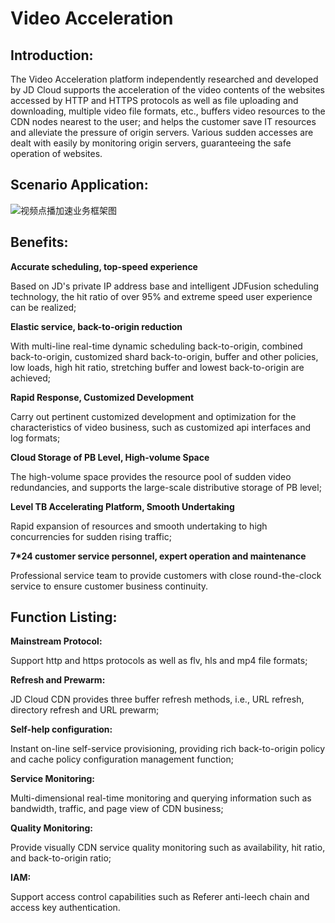# Video Acceleration
## Introduction:
The Video Acceleration platform independently researched and developed by JD Cloud supports the acceleration of the video contents of the websites accessed by HTTP and HTTPS protocols as well as file uploading and downloading, multiple video file formats, etc., buffers video resources to the CDN nodes nearest to the user; and helps the customer save IT resources and alleviate the pressure of origin servers. Various sudden accesses are dealt with easily by monitoring origin servers, guaranteeing the safe operation of websites.

## Scenario Application:
![视频点播加速业务框架图](https://github.com/jdcloudcom/cn/blob/cdn-new/image/CDN/%E8%A7%86%E9%A2%91%E7%82%B9%E6%92%AD%E5%8A%A0%E9%80%9F.png)

## Benefits:
**Accurate scheduling, top-speed experience**

Based on JD's private IP address base and intelligent JDFusion scheduling technology, the hit ratio of over 95% and extreme speed user experience can be realized;

**Elastic service, back-to-origin reduction**

With multi-line real-time dynamic scheduling back-to-origin, combined back-to-origin, customized shard back-to-origin, buffer and other policies, low loads, high hit ratio, stretching buffer and lowest back-to-origin are achieved;

**Rapid Response, Customized Development**

Carry out pertinent customized development and optimization for the characteristics of video business, such as customized api interfaces and log formats;

**Cloud Storage of PB Level, High-volume Space**

The high-volume space provides the resource pool of sudden video redundancies, and supports the large-scale distributive storage of PB level;

**Level TB Accelerating Platform, Smooth Undertaking**

Rapid expansion of resources and smooth undertaking to high concurrencies for sudden rising traffic;

**7*24 customer service personnel, expert operation and maintenance**

Professional service team to provide customers with close round-the-clock service to ensure customer business continuity.

## Function Listing:
**Mainstream Protocol:**

Support http and https protocols as well as flv, hls and mp4 file formats;

**Refresh and Prewarm:**

JD Cloud CDN provides three buffer refresh methods, i.e., URL refresh, directory refresh and URL prewarm;

**Self-help configuration:**

Instant on-line self-service provisioning, providing rich back-to-origin policy and cache policy configuration management function;

**Service Monitoring:**

Multi-dimensional real-time monitoring and querying information such as bandwidth, traffic, and page view of CDN business;

**Quality Monitoring:**

Provide visually CDN service quality monitoring such as availability, hit ratio, and back-to-origin ratio;

**IAM:**

Support access control capabilities such as Referer anti-leech chain and access key authentication.

